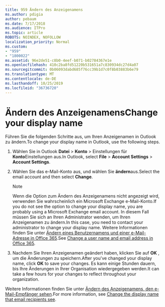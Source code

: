 ```yaml
---
title: 959 Ändern des Anzeigenamens
ms.author: pdigia
author: pebaum
ms.date: 7/17/2018
ms.audience: ITPro
ms.topic: article
ROBOTS: NOINDEX, NOFOLLOW
localization_priority: Normal
ms.custom:
- "959"
- "1800022"
ms.assetid: 96e2de51-c8b0-4eef-b071-b02784367e1e
ms.openlocfilehash: 410c2ba8fd51220b531651a7c830934dc27d4a07
ms.sourcegitcommit: 0b06093dabd685f76cc39b1d7c0f8b03883b6e79
ms.translationtype: MT
ms.contentlocale: de-DE
ms.lasthandoff: 10/25/2019
ms.locfileid: "36736720"
---
```

# <a name="change-your-display-name"></a><span data-ttu-id="7410d-102">Ändern des Anzeigenamens</span><span class="sxs-lookup"><span data-stu-id="7410d-102">Change your display name</span></span>
  
<span data-ttu-id="7410d-103">Führen Sie die folgenden Schritte aus, um Ihren Anzeigenamen in Outlook zu ändern.</span><span class="sxs-lookup"><span data-stu-id="7410d-103">To change your display name in Outlook, use the following steps.</span></span>
  
1. <span data-ttu-id="7410d-104">Wählen Sie in Outlook **Datei** \> **Konto** \> Einstellungen für **Konto**Einstellungen aus.</span><span class="sxs-lookup"><span data-stu-id="7410d-104">In Outlook, select **File** \> **Account Settings** \> **Account Settings**.</span></span>

2. <span data-ttu-id="7410d-105">Wählen Sie das e-Mail-Konto aus, und wählen Sie **ändern**aus.</span><span class="sxs-lookup"><span data-stu-id="7410d-105">Select the email account and then select **Change**.</span></span>

    > [!NOTE]
    > <span data-ttu-id="7410d-106">Wenn die Option zum Ändern des Anzeigenamens nicht angezeigt wird, verwenden Sie wahrscheinlich ein Microsoft Exchange e-Mail-Konto.</span><span class="sxs-lookup"><span data-stu-id="7410d-106">If you do not see the option to change your display name, you are probably using a Microsoft Exchange email account.</span></span> <span data-ttu-id="7410d-107">In diesem Fall müssen Sie sich an Ihren Administrator wenden, um Ihren Anzeigenamen zu ändern.</span><span class="sxs-lookup"><span data-stu-id="7410d-107">In this case, you need to contact your administrator to change your display name.</span></span> <span data-ttu-id="7410d-108">Weitere Informationen finden Sie unter [Ändern eines Benutzernamens und einer e-Mail-Adresse in Office 365](https://docs.microsoft.com/office365/admin/add-users/change-a-user-name-and-email-address).</span><span class="sxs-lookup"><span data-stu-id="7410d-108">See [Change a user name and email address in Office 365](https://docs.microsoft.com/office365/admin/add-users/change-a-user-name-and-email-address).</span></span>
  
3. <span data-ttu-id="7410d-109">Nachdem Sie Ihren Anzeigenamen geändert haben, klicken Sie auf **OK** , um die Änderungen zu speichern.</span><span class="sxs-lookup"><span data-stu-id="7410d-109">After you've changed your display name, click **OK** to save your changes.</span></span> <span data-ttu-id="7410d-110">Es kann einige Stunden dauern, bis Ihre Änderungen in Ihrer Organisation wiedergegeben werden.</span><span class="sxs-lookup"><span data-stu-id="7410d-110">It can take a few hours for your changes to reflect throughout your organization.</span></span>

<span data-ttu-id="7410d-111">Weitere Informationen finden Sie unter [Ändern des Anzeigenamens, den e-Mail-Empfänger sehen](https://support.office.com/article/2b53331a-ba2a-4803-88dc-ac9fe376c8a9.aspx).</span><span class="sxs-lookup"><span data-stu-id="7410d-111">For more information, see [Change the display name that email recipients see](https://support.office.com/article/2b53331a-ba2a-4803-88dc-ac9fe376c8a9.aspx).</span></span>
  